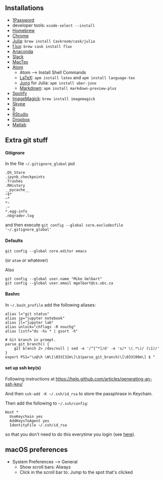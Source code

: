 ## Installations
 - [1Password](https://agilebits.com/downloads)
 - developer tools: `xcode-select --install`
 - [Homebrew](http://brew.sh/)
 - [Chrome](https://www.google.ca/chrome/browser/desktop/index.html)
 - [Julia](http://julialang.org/downloads/): `brew install Caskroom/cask/julia`
 - [f.lux](https://justgetflux.com/): `brew cask install flux`
 - [Anaconda](https://www.continuum.io/downloads)
 - [Slack](https://slack.com/downloads/osx)
 - [MacTex](https://www.tug.org/mactex/)
 - [Atom](https://atom.io/)
   - Atom --> Install Shell Commands
   - [LaTeX](https://atom.io/packages/latex): `apm install latex` and `apm install language-tex`
   - [Juno](https://github.com/JunoLab/uber-juno/blob/master/setup.md) for Julia: `apm install uber-juno`
   - [Markdown](https://atom.io/packages/markdown-preview-plus): `apm install markdown-preview-plus`
 - [Spotify](https://www.spotify.com/ca-en/download/other/)
 - [ImageMagick](https://www.imagemagick.org/script/binary-releases.php#macosx): `brew install imagemagick`
 - [Skype](https://www.skype.com/en/download-skype/skype-for-computer/)
 - [R](https://cran.rstudio.com/bin/macosx/)
 - [RStudio](https://www.rstudio.com/products/rstudio/download/)
 - [Dropbox](https://www.dropbox.com/downloading)
 - [Matlab](https://www.mathworks.com/downloads/)

## Extra git stuff

#### Gitignore
In the file `~/.gitignore_global` put

```
.DS_Store
.ipynb_checkpoints
.Trashes
.RHistory
__pycache__
~$*
~*
*~
.~
*.egg-info
.nbgrader.log
```

and then execute `git config --global core.excludesfile '~/.gitignore_global'`

#### Defaults

```
git config --global core.editor emacs
```
(or `atom` or whatever) 

Also

```
git config --global user.name "Mike Gelbart"
git config --global user.email mgelbart@cs.ubc.ca
```

#### Bashrc

In `~/.bash_profile` add the following aliases:

```
alias l="git status"
alias jp="jupyter notebook"
alias jl="jupyter lab"
alias unlock="chflags -R nouchg"
alias listf="du -hs * | gsort -h"

# Git branch in prompt.
parse_git_branch() {
    git branch 2> /dev/null | sed -e '/^[^*]/d' -e 's/* \(.*\)/ (\1)/'
}
export PS1="\u@\h \W\[\033[32m\]\$(parse_git_branch)\[\033[00m\] $ "
```

#### set up ssh key(s)

Following instructions at https://help.github.com/articles/generating-an-ssh-key/

And then `ssh-add -K ~/.ssh/id_rsa` to store the passphrase in Keychain.

Then add the following to `~/.ssh/config`:

```
Host *
  UseKeychain yes
  AddKeysToAgent yes
  IdentityFile ~/.ssh/id_rsa
```

so that you don't need to do this everytime you login (see [here](http://apple.stackexchange.com/questions/48502/how-can-i-permanently-add-my-ssh-private-key-to-keychain-so-it-is-automatically)).

## macOS preferences

- System Preferences --> General
  - Show scroll bars: Always
  - Click in the scroll bar to: Jump to the spot that's clicked
